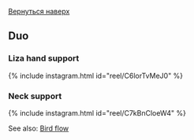 [Вернуться наверх](/hoop)

## Duo

### Liza hand support

{% include instagram.html id="reel/C6lorTvMeJ0" %}

### Neck support

{% include instagram.html id="reel/C7kBnCloeW4" %}

See also: [Bird flow](/hoop/duo#bird-flow)
